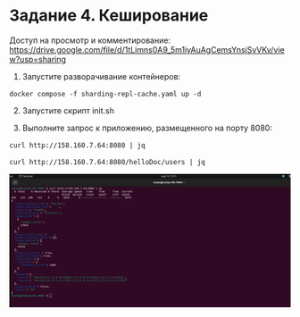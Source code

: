 # Задание 4. Кеширование

Доступ на просмотр и комментирование:
https://drive.google.com/file/d/1tLimns0A9_5m1iyAuAgCemsYnsjSvVKv/view?usp=sharing

1. Запустите разворачивание контейнеров:

```
docker compose -f sharding-repl-cache.yaml up -d
```

2. Запустите скрипт init.sh

3. Выполните запрос к приложению, размещенного на порту 8080:

```
curl http://158.160.7.64:8080 | jq
```

```
curl http://158.160.7.64:8080/helloDoc/users | jq
```

![](1.png)